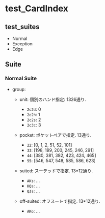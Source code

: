 # test_CardIndex

## test_suites

- Normal
- Exception
- Edge

## Suite

### Normal Suite

- group:
  - unit: 個別のハンド指定: 1326通り.
    - `2c2d`: 0
    - `2c2h`: 1
    - `2c2s`: 2
    - `2c3c`: 3

  - pocket: ポケットペアで指定. 13通り.
    - `22`: [0, 1, 2, 51, 52, 101]
    - `33`: [198, 199, 200, 245, 246, 291]
    - `44`: [380, 381, 382, 423, 424, 465]
    - `55`: [546, 547, 548, 585, 586, 623]

  - suited: スーテッドで指定. 13*12通り.
    - `AKs`: ...
    - `KQs`: ...
    - `QJs`: ...

  - off-suited: オフスートで指定. 13*12通り.
    - `AKo`: ...
